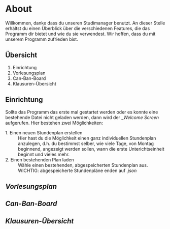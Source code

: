 # About

Willkommen, danke dass du unseren Studimanager benutzt. An dieser Stelle erhältst du einen Überblick über die verschiedenen
Features, die das Programm dir bietet und wie du sie verwendest. Wir hoffen, dass du mit unserem Programm zufrieden bist.

## Übersicht
1. Einrichtung
2. Vorlesungsplan
3. Can-Ban-Board
4. Klausuren-Übersicht

## Einrichtung
Sollte das Programm das erste mal gestartet werden oder es konnte eine bestehende Datei nicht geladen werden,
dann wird der __Welcome Screen_ aufgerufen. Hier bestehen zwei Möglichkeiten:

<dt>1. Einen neuen Stundenplan erstellen</dt>
<dd>Hier hast du die Möglichkeit einen ganz individuellen Stundenplan anzulegen, d.h. du bestimmst selber, wie viele Tage,
von Montag beginnend, angezeigt werden sollen, wann die erste Unterichtseinheit beginnt und vieles mehr.</dd>
<dt>2. Einen bestehenden Plan laden</dt>
<dd>Wähle einen bestehenden, abgespeicherten Stundenplan aus. WICHTIG: abgespeicherte Stundenpläne enden auf <em>.json<em>
</dd>

## Vorlesungsplan


## Can-Ban-Board


## Klausuren-Übersicht
